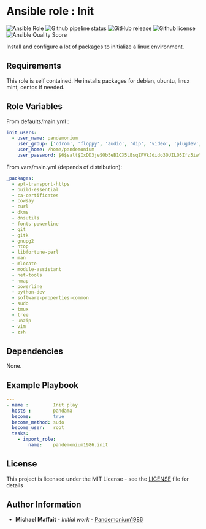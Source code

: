 # Ansible role : Init

![Ansible Role](https://img.shields.io/ansible/role/36274?logo=ansible)
![Github pipeline status](https://github.com/Pandemonium1986/ansible-role-init/workflows/Molecule:%20Github%20actions%20pipeline/badge.svg)
![GitHub release](https://img.shields.io/github/release/Pandemonium1986/ansible-role-init.svg?logo=github)
![Github license](https://img.shields.io/github/license/Pandemonium1986/ansible-role-init.svg?logo=github)
![Ansible Quality Score](https://img.shields.io/ansible/quality/36274?logo=ansible)

Install and configure a lot of packages to initialize a linux environment.

## Requirements

This role is self contained. He installs packages for debian, ubuntu, linux mint, centos if needed.

## Role Variables

From defaults/main.yml :

```yaml
init_users:
  - user_name: pandemonium
    user_group: ['cdrom', 'floppy', 'audio', 'dip', 'video', 'plugdev', 'netdev']
    user_home: /home/pandemonium
    user_password: $6$salt$IxDD3jeSOb5eB1CX5LBsqZFVkJdido3OUILO5Ifz5iwMuTS4XMS130MTSuDDl3aCI6WouIL9AjRbLCelDCy.g.  
```

From vars/main.yml (depends of distribution):

```yaml
_packages:
  - apt-transport-https
  - build-essential
  - ca-certificates
  - cowsay
  - curl
  - dkms
  - dnsutils
  - fonts-powerline
  - git
  - gitk
  - gnupg2
  - htop
  - libfortune-perl
  - man
  - mlocate
  - module-assistant
  - net-tools
  - nmap
  - powerline
  - python-dev
  - software-properties-common
  - sudo
  - tmux
  - tree
  - unzip
  - vim
  - zsh
```

## Dependencies

None.

## Example Playbook

```yaml
---
- name :         Init play
  hosts :        pandama
  become:        true
  become_method: sudo
  become_user:   root
  tasks:
    - import_role:
        name:    pandemonium1986.init

```

## License

This project is licensed under the MIT License - see the [LICENSE](./LICENSE) file for details

## Author Information

-   **Michael Maffait** - _Initial work_ - [Pandemonium1986](https://github.com/Pandemonium1986)
